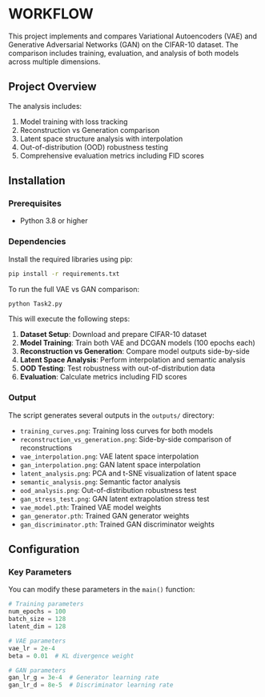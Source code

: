 # WORKFLOW

This project implements and compares 
Variational Autoencoders (VAE) and Generative Adversarial Networks (GAN) on the CIFAR-10 dataset.
The comparison includes training, evaluation, and analysis of both models across multiple dimensions.

## Project Overview

The analysis includes:
1. Model training with loss tracking
2. Reconstruction vs Generation comparison
3. Latent space structure analysis with interpolation
4. Out-of-distribution (OOD) robustness testing
5. Comprehensive evaluation metrics including FID scores


## Installation

### Prerequisites

- Python 3.8 or higher

### Dependencies

Install the required libraries using pip:

```bash
pip install -r requirements.txt
```


To run the full VAE vs GAN comparison:

```bash
python Task2.py
```

This will execute the following steps:

1. **Dataset Setup**: Download and prepare CIFAR-10 dataset
2. **Model Training**: Train both VAE and DCGAN models (100 epochs each)
3. **Reconstruction vs Generation**: Compare model outputs side-by-side
4. **Latent Space Analysis**: Perform interpolation and semantic analysis
5. **OOD Testing**: Test robustness with out-of-distribution data
6. **Evaluation**: Calculate metrics including FID scores


### Output

The script generates several outputs in the `outputs/` directory:

- `training_curves.png`: Training loss curves for both models
- `reconstruction_vs_generation.png`: Side-by-side comparison of reconstructions
- `vae_interpolation.png`: VAE latent space interpolation
- `gan_interpolation.png`: GAN latent space interpolation
- `latent_analysis.png`: PCA and t-SNE visualization of latent space
- `semantic_analysis.png`: Semantic factor analysis
- `ood_analysis.png`: Out-of-distribution robustness test
- `gan_stress_test.png`: GAN latent extrapolation stress test
- `vae_model.pth`: Trained VAE model weights
- `gan_generator.pth`: Trained GAN generator weights
- `gan_discriminator.pth`: Trained GAN discriminator weights


## Configuration

### Key Parameters

You can modify these parameters in the `main()` function:

```python
# Training parameters
num_epochs = 100
batch_size = 128
latent_dim = 128

# VAE parameters
vae_lr = 2e-4
beta = 0.01  # KL divergence weight

# GAN parameters
gan_lr_g = 3e-4  # Generator learning rate
gan_lr_d = 8e-5  # Discriminator learning rate
```
